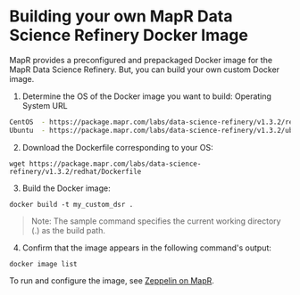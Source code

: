# Building your own MapR Data Science Refinery Docker Image
MapR provides a preconfigured and prepackaged Docker image for the MapR Data Science Refinery. But, you can build your own custom Docker image.

1. Determine the OS of the Docker image you want to build:
Operating System	URL

```sh
CentOS	- https://package.mapr.com/labs/data-science-refinery/v1.3.2/redhat/
Ubuntu	- https://package.mapr.com/labs/data-science-refinery/v1.3.2/ubuntu/
```

2. Download the Dockerfile corresponding to your OS:

```
wget https://package.mapr.com/labs/data-science-refinery/v1.3.2/redhat/Dockerfile
```

3. Build the Docker image:
```
docker build -t my_custom_dsr .
```

>Note: The sample command specifies the current working directory (.) as the build path.

4. Confirm that the image appears in the following command's output:

```
docker image list
```
To run and configure the image, see [Zeppelin on MapR](https://mapr.com/docs/61/Zeppelin/Zeppelin.html#Zeppelin).